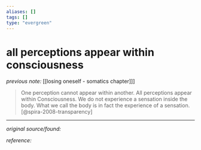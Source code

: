 ```yaml
---
aliases: []
tags: []
type: "evergreen"
---
```


# all perceptions appear within consciousness

_previous note:_ [[losing oneself - somatics chapter]]]

> One perception cannot appear within another. All perceptions appear within Consciousness. We do not experience a sensation inside the body. What we call the body is in fact the experience of a sensation. [@spira-2008-transparency]


---

_original source/found:_ 

_reference:_ 



